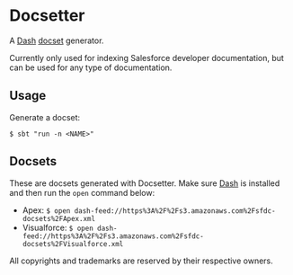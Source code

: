Docsetter
=========
A [Dash](http://kapeli.com/dash) [docset](http://kapeli.com/docsets) generator.

Currently only used for indexing Salesforce developer documentation, but can be used for any type of documentation.

Usage
-----
Generate a docset:

    $ sbt "run -n <NAME>"

Docsets
--------
These are docsets generated with Docsetter. Make sure [Dash](http://kapeli.com/dash) is installed and then run the `open` command below:

 - Apex: `$ open dash-feed://https%3A%2F%2Fs3.amazonaws.com%2Fsfdc-docsets%2FApex.xml`
 - Visualforce: `$ open dash-feed://https%3A%2F%2Fs3.amazonaws.com%2Fsfdc-docsets%2FVisualforce.xml`
 
All copyrights and trademarks are reserved by their respective owners.

